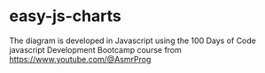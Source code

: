 # easy-js-charts 
The diagram is developed in Javascript using the 100 Days of Code javascript Development Bootcamp course from https://www.youtube.com/@AsmrProg
